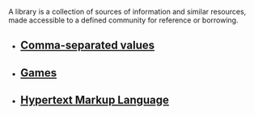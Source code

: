 A library is a collection of sources of information and similar resources, made accessible to a defined community for reference or borrowing.


- ## **[Comma-separated values](Comma-separated%20values/)**
- ## **[Games](Games/)**
- ## **[Hypertext Markup Language](Hypertext%20Markup%20Language/)**
